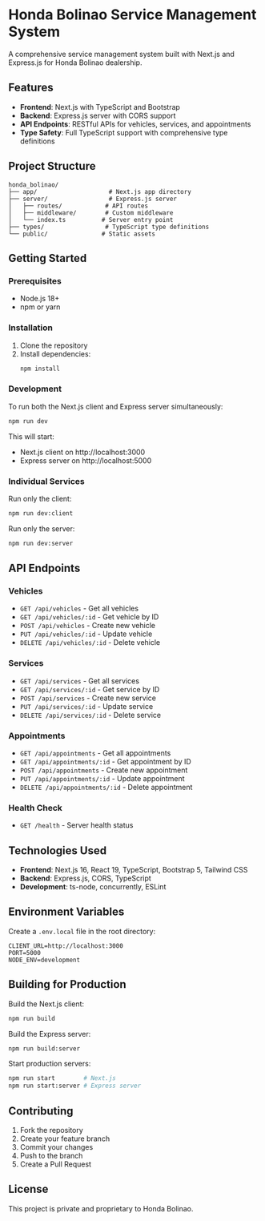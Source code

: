 # Honda Bolinao Service Management System

A comprehensive service management system built with Next.js and Express.js for Honda Bolinao dealership.

## Features

- **Frontend**: Next.js with TypeScript and Bootstrap
- **Backend**: Express.js server with CORS support
- **API Endpoints**: RESTful APIs for vehicles, services, and appointments
- **Type Safety**: Full TypeScript support with comprehensive type definitions

## Project Structure

```
honda_bolinao/
├── app/                    # Next.js app directory
├── server/                 # Express.js server
│   ├── routes/            # API routes
│   ├── middleware/        # Custom middleware
│   └── index.ts          # Server entry point
├── types/                 # TypeScript type definitions
└── public/               # Static assets
```

## Getting Started

### Prerequisites

- Node.js 18+ 
- npm or yarn

### Installation

1. Clone the repository
2. Install dependencies:
   ```bash
   npm install
   ```

### Development

To run both the Next.js client and Express server simultaneously:

```bash
npm run dev
```

This will start:
- Next.js client on http://localhost:3000
- Express server on http://localhost:5000

### Individual Services

Run only the client:
```bash
npm run dev:client
```

Run only the server:
```bash
npm run dev:server
```

## API Endpoints

### Vehicles
- `GET /api/vehicles` - Get all vehicles
- `GET /api/vehicles/:id` - Get vehicle by ID
- `POST /api/vehicles` - Create new vehicle
- `PUT /api/vehicles/:id` - Update vehicle
- `DELETE /api/vehicles/:id` - Delete vehicle

### Services
- `GET /api/services` - Get all services
- `GET /api/services/:id` - Get service by ID
- `POST /api/services` - Create new service
- `PUT /api/services/:id` - Update service
- `DELETE /api/services/:id` - Delete service

### Appointments
- `GET /api/appointments` - Get all appointments
- `GET /api/appointments/:id` - Get appointment by ID
- `POST /api/appointments` - Create new appointment
- `PUT /api/appointments/:id` - Update appointment
- `DELETE /api/appointments/:id` - Delete appointment

### Health Check
- `GET /health` - Server health status

## Technologies Used

- **Frontend**: Next.js 16, React 19, TypeScript, Bootstrap 5, Tailwind CSS
- **Backend**: Express.js, CORS, TypeScript
- **Development**: ts-node, concurrently, ESLint

## Environment Variables

Create a `.env.local` file in the root directory:

```env
CLIENT_URL=http://localhost:3000
PORT=5000
NODE_ENV=development
```

## Building for Production

Build the Next.js client:
```bash
npm run build
```

Build the Express server:
```bash
npm run build:server
```

Start production servers:
```bash
npm run start        # Next.js
npm run start:server # Express server
```

## Contributing

1. Fork the repository
2. Create your feature branch
3. Commit your changes
4. Push to the branch
5. Create a Pull Request

## License

This project is private and proprietary to Honda Bolinao.
